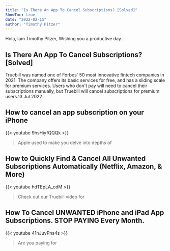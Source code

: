 ```yaml
---
title: "Is There An App To Cancel Subscriptions? [Solved]"
ShowToc: true 
date: "2022-02-15"
author: "Timothy Pitzer" 
---
```


Hola, iam Timothy Pitzer, Wishing you a productive day.
## Is There An App To Cancel Subscriptions? [Solved]
Truebill was named one of Forbes' 50 most innovative fintech companies in 2021. The company offers its basic services for free, and has a sliding scale for premium services. Users who don't pay will need to cancel their subscriptions manually, but Truebill will cancel subscriptions for premium users.13 Jul 2022

## How to cancel an app subscription on your iPhone
{{< youtube 9hsHiyfQQQk >}}
>Apple used to make you delve into depths of 

## How to Quickly Find & Cancel All Unwanted Subscriptions Automatically (Netflix, Amazon, & More)
{{< youtube hdTEpLA_cdM >}}
>Check out our Truebill video for 

## How To Cancel UNWANTED iPhone and iPad App Subscriptions. STOP PAYING Every Month.
{{< youtube 41hJuvPns4s >}}
>Are you paying for 

